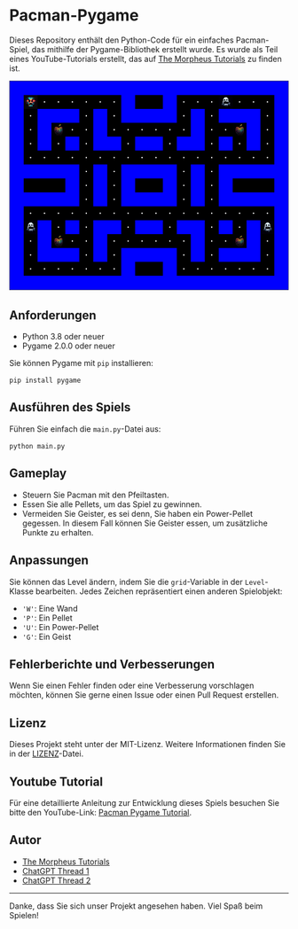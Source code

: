 # Pacman-Pygame

Dieses Repository enthält den Python-Code für ein einfaches Pacman-Spiel, das mithilfe der Pygame-Bibliothek erstellt wurde. Es wurde als Teil eines YouTube-Tutorials erstellt, das auf [The Morpheus Tutorials](https://www.youtube.com/user/themorpheus407/) zu finden ist.

![Pacman Screenshot](./screenschot-customlevel.png)

## Anforderungen

* Python 3.8 oder neuer
* Pygame 2.0.0 oder neuer

Sie können Pygame mit `pip` installieren:

```
pip install pygame
```

## Ausführen des Spiels

Führen Sie einfach die `main.py`-Datei aus:

```
python main.py
```

## Gameplay

* Steuern Sie Pacman mit den Pfeiltasten.
* Essen Sie alle Pellets, um das Spiel zu gewinnen.
* Vermeiden Sie Geister, es sei denn, Sie haben ein Power-Pellet gegessen. In diesem Fall können Sie Geister essen, um zusätzliche Punkte zu erhalten.

## Anpassungen

Sie können das Level ändern, indem Sie die `grid`-Variable in der `Level`-Klasse bearbeiten. Jedes Zeichen repräsentiert einen anderen Spielobjekt:

* `'W'`: Eine Wand
* `'P'`: Ein Pellet
* `'U'`: Ein Power-Pellet
* `'G'`: Ein Geist

## Fehlerberichte und Verbesserungen

Wenn Sie einen Fehler finden oder eine Verbesserung vorschlagen möchten, können Sie gerne einen Issue oder einen Pull Request erstellen.

## Lizenz

Dieses Projekt steht unter der MIT-Lizenz. Weitere Informationen finden Sie in der [LIZENZ](LICENSE)-Datei. 

## Youtube Tutorial

Für eine detaillierte Anleitung zur Entwicklung dieses Spiels besuchen Sie bitte den YouTube-Link: [Pacman Pygame Tutorial](https://www.youtube.com/user/themorpheus407/).

## Autor

* [The Morpheus Tutorials](https://www.youtube.com/user/themorpheus407/)
* [ChatGPT Thread 1](https://chat.openai.com/share/a86e367b-28c1-4293-8f7c-8eec79c80d59)
* [ChatGPT Thread 2](https://chat.openai.com/share/4f0fbbb7-6756-42a7-8345-c71dec94d2ab)

---

Danke, dass Sie sich unser Projekt angesehen haben. Viel Spaß beim Spielen!
